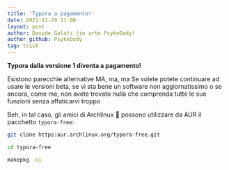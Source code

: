 ```yaml
---
title: 'Typora a pagamento!'
date: 2021-11-29 11:00
layout: post
author: Davide Galati (in arte PsykeDady)
author_github: PsykeDady
tag: trick
---
```


**Typora dalla versione 1 diventa a pagamento!**

Esistono parecchie alternative MA, ma, ma
Se volete potete continuare ad usare le versioni beta, se vi sta bene un software non aggiornatissimo o se ancora, come me, non avete trovato nulla che comprenda tutte le sue funzioni senza affaticarvi troppo 

Beh, in tal caso, gli amici di Archlinux 🏹 possono utilizzare da AUR il pacchetto `typora-free`: 

```bash
git clone https:aur.archlinux.org/typora-free.git

cd typora-free

makepkg -si
```
